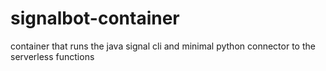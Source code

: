 # signalbot-container
container that runs the java signal cli and minimal python connector to the serverless functions

